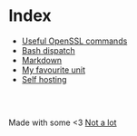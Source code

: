 # Index

- [Useful OpenSSL commands](openssl.md)
- [Bash dispatch](dispatch.md)
- [Markdown](markdown.md)
- [My favourite unit](unit.md)
- [Self hosting](hosting.md)


###  &nbsp;

Made with some <3 [Not a lot](https://github.com/jpedro/jpedro.github.io)
<!-- This ~~will be eventually~~ is generated. -->


###  &nbsp;
<div id="comments" data-added="manually"></div>
<!-- <script src="/app.js" defer></script> -->
<script src="https://raw.githubusercontent.com/jpedro/js/master/comments.js" defer></script>